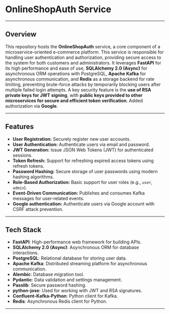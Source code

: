 # OnlineShopAuth Service

---

## Overview

This repository hosts the **OnlineShopAuth** service, a core component of a microservice-oriented e-commerce platform. 
This service is responsible for handling user authentication and authorization, 
providing secure access to the system for both customers and administrators. 
It leverages **FastAPI** for its high performance and ease of use, **SQLAlchemy 2.0 (Async)** 
for asynchronous ORM operations with PostgreSQL, **Apache Kafka** for asynchronous communication, 
and **Redis** as a storage backend for rate limiting,
preventing brute-force attacks by temporarily blocking users after multiple failed login attempts.
A key security feature is the **use of RSA private keys for JWT signing**, 
with **public keys provided to other microservices for secure and efficient token verification**.
Added authorization via **Google**.

---

## Features

* **User Registration:** Securely register new user accounts.
* **User Authentication:** Authenticate users via email and password.
* **JWT Generation:** Issue JSON Web Tokens (JWT) for authenticated sessions.
* **Token Refresh:** Support for refreshing expired access tokens using refresh tokens.
* **Password Hashing:** Secure storage of user passwords using modern hashing algorithms.
* **Role-Based Authorization:** Basic support for user roles (e.g., `user`, `admin`).
* **Event-Driven Communication:** Publishes and consumes Kafka messages for user-related events.
* **Google authentication:** Authenticate users via Google account with CSRF attack prevention.
---

## Tech Stack

* **FastAPI**: High-performance web framework for building APIs.
* **SQLAlchemy 2.0 (Async)**: Asynchronous ORM for database interactions.
* **PostgreSQL**: Relational database for storing user data.
* **Apache Kafka**: Distributed streaming platform for asynchronous communication.
* **Alembic**: Database migration tool.
* **Pydantic**: Data validation and settings management.
* **Passlib**: Secure password hashing.
* **python-jose**: Used for working with JWT and RSA signatures.
* **Confluent-Kafka-Python**: Python client for Kafka.
* **Redis**: Asynchronous Redis client for Python.

---

